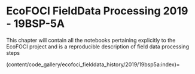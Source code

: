 # EcoFOCI FieldData Processing 2019 - 19BSP-5A

This chapter will contain all the notebooks pertaining explicitly to the EcoFOCI project and is a reproducible description of field data processing steps

(content/code_gallery/ecofoci_fielddata_history/2019/19bsp5a:index)=